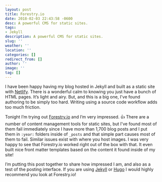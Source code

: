 ```yaml
---
layout: post
title: Forestry.io
date: 2018-02-03 22:43:58 -0600
desc: A powerful CMS for static sites.
tags:
- Jekyll
description: A powerful CMS for static sites.
slug: ''
weather: ''
location: ''
categories: []
redirect_from: []
author: ''
image: ''
tag: []
---
```

I have been happy having my blog hosted in Jekyll and built as a static site with [Netlify](https://www.netlify.com). There is a wonderful calm to knowing you just have a bunch of HTML pages. It’s light and airy. But, and this is a big one, I've found authoring to be simply too hard. Writing using a source code workflow adds too much friction.

Tonight I’m trying out [Forestry.io](https://forestry.io) and I’m very impressed. 👍 There are a number of content management tools for static sites, but I've found most of them fail immediately since I have more than 1,700 blog posts and I put them in `:year:` folders inside of  `_posts` and that simple part causes most of them to fail. Similar issues exist with where you host images. I was very happy to see that Forestry.io worked right out of the box with that. It even built nice front matter templates based on the content it found inside of my site!

I’m putting this post together to share how impressed I am, and also as a test of the posting interface. If you are using [Jekyll](https://jekyllrb.com) or [Hugo](https://gohugo.io) I would highly recommend you look at Forestry.io!